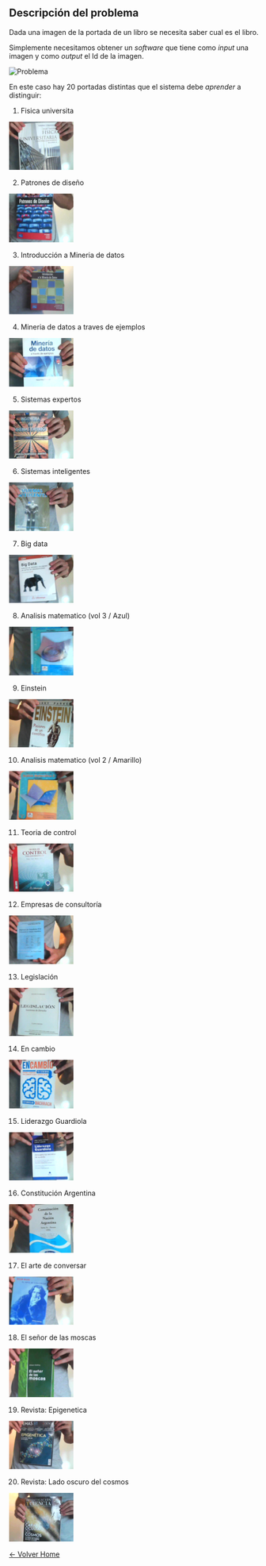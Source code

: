 ## Descripción del problema

Dada una imagen de la portada de un libro se necesita saber cual es el libro.

Simplemente necesitamos obtener un *software* que tiene como *input* una imagen y como *output* el Id de la imagen.


![Problema](./doc/img/problema1.jpg "Problema")


En este caso hay 20 portadas distintas que el sistema debe *aprender* a distinguir:


1. Fisica universita
<img src="./img/1C.jpg" width="130"> 

2. Patrones de diseño
<img src="./img/2C.jpg" width="130"> 

3. Introducción a Mineria de datos
<img src="./img/3C.jpg" width="130"> 

4. Mineria de datos a traves de ejemplos
<img src="./img/4C.jpg" width="130"> 

5. Sistemas expertos
<img src="./img/5C.jpg" width="130"> 

6. Sistemas inteligentes
<img src="./img/6C.jpg" width="130"> 

7. Big data 
<img src="./img/7C.jpg" width="130"> 

8.  Analisis matematico (vol 3 / Azul)
<img src="./img/8C.jpg" width="130"> 

9.  Einstein
<img src="./img/9C.jpg" width="130"> 

10. Analisis matematico (vol 2 / Amarillo)
<img src="./img/10C.jpg" width="130"> 

11. Teoria de control
<img src="./img/11C.jpg" width="130"> 

12. Empresas de consultoría
<img src="./img/12C.jpg" width="130"> 

13. Legislación
<img src="./img/13C.jpg" width="130"> 

14. En cambio
<img src="./img/14C.jpg" width="130"> 

15. Liderazgo Guardiola
<img src="./img/15C.jpg" width="130"> 

16. Constitución Argentina
<img src="./img/16C.jpg" width="130"> 

17. El arte de conversar
<img src="./img/17C.jpg" width="130"> 

18. El señor de las moscas
<img src="./img/18C.jpg" width="130"> 

19. Revista: Epigenetica
<img src="./img/19C.jpg" width="130"> 

20. Revista: Lado oscuro del cosmos
<img src="./img/20C.jpg" width="130"> 


[<- Volver Home](../README.md)